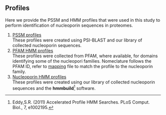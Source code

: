 ## Profiles

Here we provide the PSSM and HMM profiles that were used in this study to perform identification of nucleoporin sequences in proteomes.

1) [PSSM profiles](./nup-pssm/)\
These profiles were created using PSI-BLAST and our library of collected nucleoporin sequences.
2) [PFAM HMM profiles](./pfam-hmm/)\
These profiles were collected from PFAM, where available, for domains identifying some of the nucleopori families. Nomeclature follows the PFAM ID, refer to [mapping](./pfam-hmm/profile_mapping.csv) file to match the profile to the nucleoporin family.
3) [Nucleoporin HMM profiles](./nup-hmm/)\
These profiles were created using our library of collected nucleoporin sequences and the **hmmbuild**[^1] software.



[^1]: Eddy,S.R. (2011) Accelerated Profile HMM Searches. PLoS Comput. Biol., 7, e1002195.
